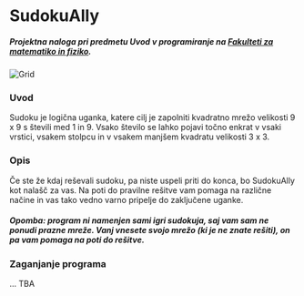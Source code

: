 # SudokuAlly
##### Projektna naloga pri predmetu Uvod v programiranje na __[Fakulteti za matematiko in fiziko](https://www.fmf.uni-lj.si/si/)__.
![Grid](https://qph.fs.quoracdn.net/main-qimg-bd9c2c0ab60b01af87f135939d847684.webp)
### Uvod
Sudoku je logična uganka, katere cilj je zapolniti kvadratno mrežo velikosti 9 x 9 s števili med 1 in 9.
Vsako število se lahko pojavi točno enkrat v vsaki vrstici, vsakem stolpcu in v vsakem manjšem kvadratu velikosti 3 x 3.

### Opis
Če ste že kdaj reševali sudoku, pa niste uspeli priti do konca, bo SudokuAlly kot nalašč za vas. Na poti do pravilne rešitve vam pomaga na različne načine in vas tako vedno varno pripelje do zaključene uganke.

##### Opomba: program ni namenjen sami igri sudokuja, saj vam sam ne ponudi prazne mreže. Vanj vnesete svojo mrežo (ki je ne znate rešiti), on pa vam pomaga na poti do rešitve.

### Zaganjanje programa
... TBA